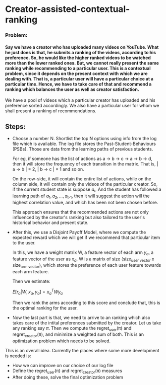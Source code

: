

# Creator-assisted-contextual-ranking
### Problem:

#### Say we have a creator who has uploaded many videos on YouTube. What he just does is that, he submits a ranking of the videos, according to his preference. So, he  would like the higher ranked videos to be watched more than the lower ranked ones. But, we cannot really present the same ranking while recommending to a particular user. This is a contextual problem, since it depends on the present context with which we are dealing with. That is, a particular user will have a particular choice at a particular time. Hence, we have to take care of that and recommend a ranking which balances the user as well as creator satisfaction.

We have a pool of videos which a particular creator has uploaded and his preference sorted accordingly. We also have a particular user for whom we shall present a ranking of recommendations.

## Steps:
- Choose a number N. Shortlist the top N options using info from the log file which is available.
  The log file stores the Past-Student-Behaviours (PSBs). Those are data from the learning paths of previous students.
  
  For eg, if someone has the list of actions as a -> b -> c -> a -> b -> d, then it will store the frequency of each transition in the matrix.
  That is, | a -> b | = 2, | b -> c | = 1 and so on.

  On the row-side, it will contain the entire list of actions, while on the column side, it will contain only the videos of the particular creator.
  So, if the current student state is suppose $a_t$, And the student has followed a learning path of $a_1, a_2, ... , a$<sub>t-1</sub>, then it will
  suggest the action will the highest correlation value, and which has been not been chosen before.

  This approach ensures that the recommended actions are not only influenced by the creator's ranking but also tailored to the user's historical behavior and present state. 

- After this, we use a Disjoint Payoff Model, where we compute the expected reward which we will get if we recommend that particular item to the
  user.

  In this, we have a weight matrix W, a feature vector of each arm $y_a$, a feature vector of the user as $x_a$.
  W is a matrix of size (size<sub>user vector</sub> x size<sub>arm vector</sub>), which stores the preference of each user feature towards each arm feature.
  
  Then we estimate:

  $E[ r_a |  W,  x_a,  y_a ] = x_a^T W y_a$

  Then we rank the arms according to this score and conclude that, this is the optimal ranking for the user.

- Now the last part is that, we need to arrive to an ranking which also takes care of the intital preferences submitted by the creator.
  Let us take any ranking say $π$. Then we compute the regret<sub>user</sub>(π) and regret<sub>creator</sub>(π), and minimize a weighted sum of both.
  This is an optimization problem which needs to be solved.

This is an overall idea. Currently the places where some more development is needed is:
- How we can improve on our choice of our log file
- Define the regret<sub>user</sub>(π) and regret<sub>creator</sub>(π) measures
- After doing these, solve the final optimization problem
